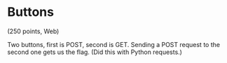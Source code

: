 # Buttons
(250 points, Web)

Two buttons, first is POST, second is GET.
Sending a POST request to the second one gets us the flag. (Did this with Python requests.)
